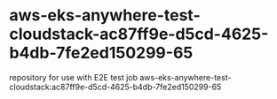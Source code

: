 # aws-eks-anywhere-test-cloudstack-ac87ff9e-d5cd-4625-b4db-7fe2ed150299-65
repository for use with E2E test job aws-eks-anywhere-test-cloudstack:ac87ff9e-d5cd-4625-b4db-7fe2ed150299-65
